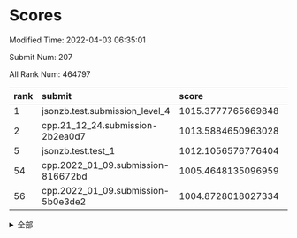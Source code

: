 # Scores

Modified Time: 2022-04-03 06:35:01

Submit Num: 207

All Rank Num: 464797

| rank |               submit               |       score        |       sigma        | pk_num |
| :--- | :--------------------------------- | :----------------- | :----------------- | :----- |
| 1    | jsonzb.test.submission_level_4     | 1015.3777765669848 | 0.85878499932098   | 8981   |
| 2    | cpp.21_12_24.submission-2b2ea0d7   | 1013.5884650963028 | 0.7844712352722981 | 8985   |
| 5    | jsonzb.test.test_1                 | 1012.1056576776404 | 0.7997159501993609 | 8978   |
| 54   | cpp.2022_01_09.submission-816672bd | 1005.4648135096959 | 0.7235092232253227 | 8988   |
| 56   | cpp.2022_01_09.submission-5b0e3de2 | 1004.8728018027334 | 0.7403920914033765 | 8987   |


<details>
<summary>全部</summary>

| rank |                 submit                 |       score        |       sigma        | pk_num |
| :--- | :------------------------------------- | :----------------- | :----------------- | :----- |
| 1    | jsonzb.test.submission_level_4         | 1015.3777765669848 | 0.85878499932098   | 8981   |
| 2    | cpp.21_12_24.submission-2b2ea0d7       | 1013.5884650963028 | 0.7844712352722981 | 8985   |
| 3    | gobigger.level_3.submission_level_3_22 | 1012.2074454557985 | 0.7891671105162513 | 8979   |
| 4    | gobigger.level_3.submission_level_3_46 | 1012.1587359854763 | 0.7775381733293981 | 8981   |
| 5    | jsonzb.test.test_1                     | 1012.1056576776404 | 0.7997159501993609 | 8978   |
| 6    | gobigger.level_3.submission_level_3_25 | 1011.4428260654972 | 0.7610963842723738 | 8984   |
| 7    | gobigger.level_3.submission_level_3_23 | 1011.2771531015374 | 0.7724242789399178 | 8982   |
| 8    | gobigger.level_3.submission_level_3_4  | 1011.2174397229658 | 0.7582707623594666 | 8980   |
| 9    | gobigger.level_3.submission_level_3_0  | 1011.0632223160386 | 0.7746603681127501 | 8984   |
| 10   | gobigger.level_3.submission_level_3_34 | 1010.8744151645699 | 0.7558102532364394 | 8982   |
| 11   | gobigger.level_3.submission_level_3_37 | 1010.7215546599064 | 0.7828077465451297 | 8980   |
| 12   | gobigger.level_3.submission_level_3_26 | 1010.7096430201404 | 0.761469207349233  | 8988   |
| 13   | gobigger.level_3.submission_level_3_15 | 1010.7042302017092 | 0.7553045073417881 | 8983   |
| 14   | gobigger.level_3.submission_level_3_8  | 1010.6774515948833 | 0.7572213631730038 | 8983   |
| 15   | gobigger.level_3.submission_level_3_29 | 1010.6305264205091 | 0.7533682850858539 | 8983   |
| 16   | gobigger.level_3.submission_level_3_18 | 1010.6141279116533 | 0.7550678850631019 | 8984   |
| 17   | gobigger.level_3.submission_level_3_1  | 1010.4216039714363 | 0.7895655443846478 | 8983   |
| 18   | gobigger.level_3.submission_level_3_21 | 1010.4191741498263 | 0.7659954193841932 | 8984   |
| 19   | gobigger.level_3.submission_level_3_2  | 1010.3860862170875 | 0.7556603315729266 | 8977   |
| 20   | gobigger.level_3.submission_level_3_38 | 1010.3551142768105 | 0.7804101176950591 | 8985   |
| 21   | gobigger.level_3.submission_level_3_3  | 1010.3134160268851 | 0.7416780534517035 | 8982   |
| 22   | gobigger.level_3.submission_level_3_16 | 1010.2339696186199 | 0.7716961240248329 | 8980   |
| 23   | gobigger.level_3.submission_level_3_49 | 1010.2225824170239 | 0.7796055604202397 | 8981   |
| 24   | gobigger.level_3.submission_level_3_44 | 1010.2097997750087 | 0.7552859780000188 | 8986   |
| 25   | gobigger.level_3.submission_level_3_11 | 1010.1726709087295 | 0.754244362059395  | 8981   |
| 26   | gobigger.level_3.submission_level_3_32 | 1009.9529983910975 | 0.7415076245093773 | 8983   |
| 27   | gobigger.level_3.submission_level_3_42 | 1009.9395110396141 | 0.7522841861524239 | 8988   |
| 28   | gobigger.level_3.submission_level_3_17 | 1009.9242570299468 | 0.7611343062223755 | 8983   |
| 29   | gobigger.level_3.submission_level_3_39 | 1009.8781667591289 | 0.7579567597164114 | 8981   |
| 30   | gobigger.level_3.submission_level_3_24 | 1009.8422494664826 | 0.7241106179850171 | 8983   |
| 31   | gobigger.level_3.submission_level_3_45 | 1009.8387479207053 | 0.7579048159470624 | 8980   |
| 32   | gobigger.level_3.submission_level_3_13 | 1009.8346487084295 | 0.7321665569303488 | 8983   |
| 33   | gobigger.level_3.submission_level_3_28 | 1009.8218525973979 | 0.7428495120273727 | 8986   |
| 34   | gobigger.level_3.submission_level_3_7  | 1009.792099609393  | 0.7359303053547186 | 8977   |
| 35   | gobigger.level_3.submission_level_3_20 | 1009.7496854340446 | 0.7581107849352294 | 8980   |
| 36   | gobigger.level_3.submission_level_3_5  | 1009.7312854136071 | 0.759414496386537  | 8982   |
| 37   | gobigger.level_3.submission_level_3_31 | 1009.6826073868817 | 0.7513515502182238 | 8985   |
| 38   | gobigger.level_3.submission_level_3_12 | 1009.6676029462199 | 0.7445966453929695 | 8989   |
| 39   | gobigger.level_3.submission_level_3_48 | 1009.567175426502  | 0.7491755136804937 | 8980   |
| 40   | gobigger.level_3.submission_level_3_36 | 1009.5295675678951 | 0.7485484499731277 | 8981   |
| 41   | gobigger.level_3.submission_level_3_19 | 1009.4768337047464 | 0.7586580587211827 | 8979   |
| 42   | gobigger.level_3.submission_level_3_43 | 1009.4306956071164 | 0.7421665725089698 | 8983   |
| 43   | gobigger.level_3.submission_level_3_9  | 1009.3285321801519 | 0.7529105092286615 | 8980   |
| 44   | gobigger.level_3.submission_level_3_47 | 1009.2673174868302 | 0.7647818798235767 | 8984   |
| 45   | gobigger.level_3.submission_level_3_6  | 1009.1736438499405 | 0.7422421480828428 | 8982   |
| 46   | gobigger.level_3.submission_level_3_10 | 1008.9834336369726 | 0.7397992936592281 | 8982   |
| 47   | gobigger.level_3.submission_level_3_33 | 1008.9343318227193 | 0.7559748468663697 | 8981   |
| 48   | gobigger.level_3.submission_level_3_41 | 1008.894887887677  | 0.7400550916334497 | 8983   |
| 49   | gobigger.level_3.submission_level_3_27 | 1008.861788326697  | 0.7454925907460003 | 8980   |
| 50   | gobigger.level_3.submission_level_3_40 | 1008.6669558018315 | 0.7312037860220166 | 8980   |
| 51   | gobigger.level_3.submission_level_3_14 | 1008.6484376085566 | 0.7442100771079687 | 8978   |
| 52   | gobigger.level_3.submission_level_3_30 | 1008.276526964863  | 0.7181409467599201 | 8980   |
| 53   | gobigger.level_3.submission_level_3_35 | 1007.9925948213639 | 0.7447105747048435 | 8982   |
| 54   | cpp.2022_01_09.submission-816672bd     | 1005.4648135096959 | 0.7235092232253227 | 8988   |
| 55   | gobigger.level_1.submission_level_1_33 | 1005.0244000622165 | 0.711330085182473  | 8980   |
| 56   | cpp.2022_01_09.submission-5b0e3de2     | 1004.8728018027334 | 0.7403920914033765 | 8987   |
| 57   | gobigger.level_1.submission_level_1_38 | 1004.6203221315699 | 0.734370651202794  | 8982   |
| 58   | gobigger.level_1.submission_level_1_7  | 1004.3537352069376 | 0.7159851369746097 | 8981   |
| 59   | gobigger.level_1.submission_level_1_10 | 1004.3397919751648 | 0.718937349298741  | 8983   |
| 60   | gobigger.level_1.submission_level_1_11 | 1004.3096464642085 | 0.7303336756807978 | 8985   |
| 61   | gobigger.level_1.submission_level_1_31 | 1004.261436758683  | 0.7127838065039785 | 8981   |
| 62   | gobigger.level_1.submission_level_1_16 | 1004.2503078440666 | 0.723112854855312  | 8977   |
| 63   | gobigger.level_1.submission_level_1_45 | 1004.1435360266518 | 0.723924212582315  | 8978   |
| 64   | gobigger.level_1.submission_level_1_22 | 1004.1065362277274 | 0.7213318018451442 | 8982   |
| 65   | gobigger.level_1.submission_level_1_49 | 1004.0291888477041 | 0.7273238157812257 | 8978   |
| 66   | gobigger.level_1.submission_level_1_42 | 1003.9309830609868 | 0.717940322993256  | 8982   |
| 67   | gobigger.level_1.submission_level_1_46 | 1003.921103618868  | 0.7152297803164773 | 8983   |
| 68   | gobigger.level_1.submission_level_1_13 | 1003.8991872748942 | 0.7233862814825476 | 8981   |
| 69   | gobigger.level_1.submission_level_1_9  | 1003.86542544087   | 0.7253467918244098 | 8982   |
| 70   | gobigger.level_1.submission_level_1_43 | 1003.8646276027528 | 0.7177273024451701 | 8984   |
| 71   | gobigger.level_1.submission_level_1_19 | 1003.7257429836329 | 0.712471944733921  | 8984   |
| 72   | gobigger.level_1.submission_level_1_0  | 1003.6864808479169 | 0.7129870736475258 | 8975   |
| 73   | gobigger.level_1.submission_level_1_39 | 1003.6862205405415 | 0.7214366636556119 | 8984   |
| 74   | gobigger.level_1.submission_level_1_27 | 1003.6753130862007 | 0.7203844204322064 | 8983   |
| 75   | gobigger.level_1.submission_level_1_18 | 1003.6449675786544 | 0.7279545752893976 | 8980   |
| 76   | gobigger.level_1.submission_level_1_17 | 1003.6418887533357 | 0.726488516353268  | 8981   |
| 77   | gobigger.level_1.submission_level_1_40 | 1003.5896494017964 | 0.7200915983912863 | 8982   |
| 78   | gobigger.level_1.submission_level_1_24 | 1003.5537496603222 | 0.708696887647464  | 8987   |
| 79   | gobigger.level_1.submission_level_1_15 | 1003.5387964607042 | 0.7211759144891005 | 8987   |
| 80   | gobigger.level_1.submission_level_1_5  | 1003.5194986554872 | 0.7249398199363242 | 8982   |
| 81   | gobigger.level_1.submission_level_1_36 | 1003.496681706657  | 0.7292900863627941 | 8980   |
| 82   | gobigger.level_1.submission_level_1_48 | 1003.4227228350564 | 0.7315832000812262 | 8976   |
| 83   | gobigger.level_1.submission_level_1_34 | 1003.3803939183025 | 0.7088882588231933 | 8980   |
| 84   | gobigger.level_1.submission_level_1_32 | 1003.3210444329209 | 0.7187230661962619 | 8983   |
| 85   | gobigger.level_1.submission_level_1_8  | 1003.3044136833054 | 0.7339346851165364 | 8978   |
| 86   | gobigger.level_1.submission_level_1_41 | 1003.2274912084655 | 0.7337483670899273 | 8985   |
| 87   | gobigger.level_1.submission_level_1_4  | 1003.2253432568726 | 0.7110000138584865 | 8977   |
| 88   | gobigger.level_1.submission_level_1_37 | 1003.2211869340518 | 0.7244220123118117 | 8978   |
| 89   | gobigger.level_1.submission_level_1_1  | 1003.2188368237237 | 0.7264114887836705 | 8978   |
| 90   | gobigger.level_1.submission_level_1_47 | 1003.1773538738144 | 0.7235288642565446 | 8982   |
| 91   | gobigger.level_1.submission_level_1_26 | 1003.0992595040325 | 0.7103101748399279 | 8979   |
| 92   | gobigger.level_1.submission_level_1_21 | 1003.0479812077292 | 0.7203118839390595 | 8984   |
| 93   | gobigger.level_1.submission_level_1_30 | 1002.9472041799796 | 0.7257285582542135 | 8987   |
| 94   | gobigger.level_1.submission_level_1_23 | 1002.8732845688477 | 0.7162849549649482 | 8979   |
| 95   | gobigger.level_1.submission_level_1_20 | 1002.8233967375604 | 0.7149255709995898 | 8980   |
| 96   | gobigger.level_1.submission_level_1_29 | 1002.7778552510057 | 0.7123658007870333 | 8985   |
| 97   | gobigger.level_1.submission_level_1_14 | 1002.7185184272566 | 0.7126938399738866 | 8984   |
| 98   | gobigger.level_1.submission_level_1_28 | 1002.6953931927065 | 0.7180239256182194 | 8980   |
| 99   | gobigger.level_1.submission_level_1_12 | 1002.6660723590517 | 0.7129863692998207 | 8975   |
| 100  | gobigger.level_1.submission_level_1_44 | 1002.3765306930438 | 0.7112485822149214 | 8975   |
| 101  | gobigger.level_1.submission_level_1_2  | 1002.3529104608392 | 0.7131360450214265 | 8982   |
| 102  | gobigger.level_1.submission_level_1_3  | 1002.3057848688795 | 0.7192645076640674 | 8983   |
| 103  | gobigger.level_1.submission_level_1_35 | 1002.1854467206297 | 0.7192775303736577 | 8986   |
| 104  | gobigger.level_1.submission_level_1_25 | 1002.1526679787665 | 0.7108432793062158 | 8982   |
| 105  | gobigger.level_1.submission_level_1_6  | 1002.1208902341552 | 0.7007189209886241 | 8977   |
| 106  | gobigger.random.submission_random_23   | 997.1225749390803  | 0.7134070615803599 | 8983   |
| 107  | gobigger.random.submission_random_21   | 997.0420667124233  | 0.7142961818610452 | 8981   |
| 108  | gobigger.random.submission_random_7    | 996.8633069155891  | 0.7087412225338282 | 8983   |
| 109  | gobigger.random.submission_random_12   | 996.8583275432852  | 0.7097610454795356 | 8979   |
| 110  | gobigger.random.submission_random_41   | 996.7687724607209  | 0.697723658177572  | 8987   |
| 111  | gobigger.random.submission_random_14   | 996.7569042329405  | 0.7009455643397989 | 8979   |
| 112  | gobigger.random.submission_random_24   | 996.6654599697622  | 0.7034073994902866 | 8985   |
| 113  | gobigger.random.submission_random_48   | 996.6378268053401  | 0.7153934287475565 | 8984   |
| 114  | gobigger.random.submission_random_5    | 996.6339842657412  | 0.6967296538370416 | 8980   |
| 115  | gobigger.random.submission_random_45   | 996.6005931683757  | 0.7170796453905648 | 8980   |
| 116  | gobigger.random.submission_random_19   | 996.5889932714193  | 0.7101584625140728 | 8982   |
| 117  | gobigger.random.submission_random_39   | 996.5856651496003  | 0.7071787509120703 | 8980   |
| 118  | gobigger.random.submission_random_38   | 996.5682172126718  | 0.6997592829822102 | 8982   |
| 119  | gobigger.random.submission_random_26   | 996.5565209064289  | 0.7119076077604819 | 8981   |
| 120  | gobigger.random.submission_random_11   | 996.4974157258391  | 0.7107231377364653 | 8984   |
| 121  | gobigger.random.submission_random_37   | 996.4572247765436  | 0.7020205033227125 | 8984   |
| 122  | gobigger.random.submission_random_36   | 996.3790802863364  | 0.7067562144459761 | 8981   |
| 123  | gobigger.random.submission_random_18   | 996.3721734493294  | 0.7163460584614494 | 8985   |
| 124  | gobigger.random.submission_random_31   | 996.3415615170384  | 0.7121107670992501 | 8986   |
| 125  | gobigger.random.submission_random_46   | 996.2243001919647  | 0.7053263146401741 | 8981   |
| 126  | gobigger.random.submission_random_1    | 996.128071381408   | 0.6971895702471258 | 8980   |
| 127  | gobigger.random.submission_random_32   | 996.0797714014363  | 0.7108733823193641 | 8982   |
| 128  | gobigger.random.submission_random_20   | 996.068874535287   | 0.7102801005384756 | 8984   |
| 129  | gobigger.random.submission_random_6    | 996.0539202631816  | 0.7116225328477908 | 8980   |
| 130  | gobigger.random.submission_random_9    | 995.9802463860163  | 0.6966936703879191 | 8977   |
| 131  | gobigger.random.submission_random_16   | 995.8825945933852  | 0.6987561247668138 | 8983   |
| 132  | gobigger.random.submission_random_0    | 995.8273219146621  | 0.7085617711125143 | 8980   |
| 133  | gobigger.random.submission_random_17   | 995.810999510662   | 0.7030082116938497 | 8982   |
| 134  | gobigger.random.submission_random_33   | 995.7955279853061  | 0.7165935970693705 | 8981   |
| 135  | gobigger.random.submission_random_2    | 995.7529393761478  | 0.7104080927481217 | 8981   |
| 136  | gobigger.random.submission_random_25   | 995.7366218172762  | 0.7251243613028352 | 8981   |
| 137  | gobigger.random.submission_random_4    | 995.7360222117009  | 0.7089858507259607 | 8984   |
| 138  | gobigger.random.submission_random_29   | 995.7275432061973  | 0.7253507470822977 | 8980   |
| 139  | gobigger.random.submission_random_43   | 995.6968556423043  | 0.7282178926764935 | 8979   |
| 140  | gobigger.random.submission_random_3    | 995.6455363873285  | 0.7207120350383409 | 8985   |
| 141  | gobigger.random.submission_random_28   | 995.6344179652118  | 0.7211058700026718 | 8983   |
| 142  | gobigger.random.submission_random_15   | 995.630721576013   | 0.715856029560805  | 8978   |
| 143  | gobigger.random.submission_random_30   | 995.6297487060907  | 0.7168924405361885 | 8981   |
| 144  | gobigger.random.submission_random_10   | 995.6077473672594  | 0.7065546402573529 | 8984   |
| 145  | gobigger.random.submission_random_22   | 995.4417228261552  | 0.7064595641386775 | 8980   |
| 146  | gobigger.random.submission_random_44   | 995.3731384044607  | 0.7075252267857972 | 8983   |
| 147  | gobigger.random.submission_random_42   | 995.1942397384375  | 0.7090985195813808 | 8980   |
| 148  | gobigger.random.submission_random_47   | 995.1668441546661  | 0.7072953436615729 | 8981   |
| 149  | gobigger.random.submission_random_8    | 995.1486188872926  | 0.7070462918555676 | 8988   |
| 150  | gobigger.random.submission_random_27   | 995.1423807082759  | 0.7306711442434796 | 8976   |
| 151  | gobigger.random.submission_random_13   | 995.0388311345562  | 0.7197163467310376 | 8985   |
| 152  | gobigger.random.submission_random_34   | 995.0239411224346  | 0.727301764673821  | 8979   |
| 153  | gobigger.random.submission_random_40   | 994.8285489352284  | 0.7076927059650163 | 8981   |
| 154  | gobigger.random.submission_random_35   | 994.7842851745114  | 0.724503615149128  | 8984   |
| 155  | gobigger.random.submission_random_49   | 994.7398773803525  | 0.703961169494023  | 8983   |
| 156  | gobigger.level_2.submission_level_2_5  | 994.3448679343413  | 0.7349066221951905 | 8983   |
| 157  | gobigger.level_2.submission_level_2_35 | 993.3874961748144  | 0.7361523802995107 | 8974   |
| 158  | gobigger.level_2.submission_level_2_16 | 993.2916478562776  | 0.758429910949801  | 8976   |
| 159  | gobigger.level_2.submission_level_2_22 | 993.1604676697693  | 0.7449542557839978 | 8983   |
| 160  | gobigger.level_2.submission_level_2_40 | 993.0862829363044  | 0.7394561211518957 | 8979   |
| 161  | gobigger.level_2.submission_level_2_41 | 992.9039954129955  | 0.7304439991148733 | 8981   |
| 162  | gobigger.level_2.submission_level_2_43 | 992.8609679184913  | 0.7380666968674281 | 8987   |
| 163  | gobigger.level_2.submission_level_2_33 | 992.8451010346589  | 0.7438189333640339 | 8978   |
| 164  | gobigger.level_2.submission_level_2_45 | 992.6566980000634  | 0.7463479924566285 | 8978   |
| 165  | gobigger.level_2.submission_level_2_49 | 992.6495599898319  | 0.7162651698481783 | 8982   |
| 166  | gobigger.level_2.submission_level_2_25 | 992.6415958474438  | 0.7428636777298872 | 8986   |
| 167  | gobigger.level_2.submission_level_2_0  | 992.563582604217   | 0.7537524876281461 | 8987   |
| 168  | gobigger.level_2.submission_level_2_46 | 992.5308695659268  | 0.7282486353678946 | 8983   |
| 169  | gobigger.level_2.submission_level_2_23 | 992.4405155591497  | 0.7698211992526427 | 8985   |
| 170  | gobigger.level_2.submission_level_2_13 | 992.4398856132303  | 0.745683646612701  | 8984   |
| 171  | gobigger.level_2.submission_level_2_15 | 992.4335110019329  | 0.7319039232260667 | 8982   |
| 172  | gobigger.level_2.submission_level_2_7  | 992.3841598024273  | 0.7583408130963453 | 8983   |
| 173  | gobigger.level_2.submission_level_2_26 | 992.3118674676504  | 0.7435021267709392 | 8979   |
| 174  | gobigger.level_2.submission_level_2_27 | 992.3008447977398  | 0.7369914916867382 | 8979   |
| 175  | gobigger.level_2.submission_level_2_11 | 992.2858311554885  | 0.7426403777578114 | 8978   |
| 176  | gobigger.level_2.submission_level_2_18 | 992.2595517994099  | 0.7519634451344459 | 8981   |
| 177  | gobigger.level_2.submission_level_2_21 | 992.2252872539683  | 0.7321695137679077 | 8980   |
| 178  | gobigger.level_2.submission_level_2_20 | 992.1941652772335  | 0.740999900340117  | 8980   |
| 179  | gobigger.level_2.submission_level_2_47 | 992.1833697504284  | 0.73478615146471   | 8983   |
| 180  | gobigger.level_2.submission_level_2_9  | 992.1824337826193  | 0.7560369767567966 | 8979   |
| 181  | gobigger.level_2.submission_level_2_8  | 992.15629346282    | 0.7477154588772673 | 8979   |
| 182  | gobigger.level_2.submission_level_2_10 | 992.1440587643821  | 0.7558541155232884 | 8985   |
| 183  | gobigger.level_2.submission_level_2_28 | 992.137808655173   | 0.7474021781406761 | 8982   |
| 184  | gobigger.level_2.submission_level_2_38 | 992.1041358587859  | 0.7518127536614074 | 8980   |
| 185  | gobigger.level_2.submission_level_2_39 | 992.0797449711091  | 0.7302418809830313 | 8980   |
| 186  | gobigger.level_2.submission_level_2_6  | 992.0156478967995  | 0.7386895780622691 | 8981   |
| 187  | gobigger.level_2.submission_level_2_1  | 991.8163402080596  | 0.734140119581363  | 8977   |
| 188  | gobigger.level_2.submission_level_2_42 | 991.5867328544864  | 0.751952668044419  | 8981   |
| 189  | gobigger.level_2.submission_level_2_30 | 991.5818661398254  | 0.7620053861667706 | 8977   |
| 190  | gobigger.level_2.submission_level_2_17 | 991.5573051901813  | 0.7565056481829687 | 8987   |
| 191  | gobigger.level_2.submission_level_2_48 | 991.5145687254718  | 0.7575166037386516 | 8984   |
| 192  | gobigger.level_2.submission_level_2_19 | 991.4665392180502  | 0.752247630552277  | 8986   |
| 193  | gobigger.level_2.submission_level_2_14 | 991.4627080258958  | 0.7400048218924895 | 8979   |
| 194  | gobigger.level_2.submission_level_2_3  | 991.4089082728988  | 0.7321461548775123 | 8980   |
| 195  | gobigger.level_2.submission_level_2_34 | 991.3084520008152  | 0.7410650474965409 | 8977   |
| 196  | gobigger.level_2.submission_level_2_37 | 991.2498164421662  | 0.7543148120667192 | 8976   |
| 197  | gobigger.level_2.submission_level_2_31 | 991.1506363992437  | 0.7461442306870993 | 8982   |
| 198  | gobigger.level_2.submission_level_2_29 | 991.0700516963132  | 0.757454942400779  | 8979   |
| 199  | gobigger.level_2.submission_level_2_4  | 990.97049753957    | 0.7684297996494849 | 8983   |
| 200  | gobigger.level_2.submission_level_2_24 | 990.852235754415   | 0.7580576634526851 | 8982   |
| 201  | gobigger.level_2.submission_level_2_32 | 990.8270573058344  | 0.7611368270465402 | 8978   |
| 202  | gobigger.level_2.submission_level_2_36 | 990.6997605216775  | 0.7674008446846504 | 8981   |
| 203  | gobigger.level_2.submission_level_2_2  | 990.5849114771223  | 0.7384842413575775 | 8982   |
| 204  | gobigger.level_2.submission_level_2_12 | 990.4935964329625  | 0.7745691523609677 | 8983   |
| 205  | gobigger.level_2.submission_level_2_44 | 989.7083867843027  | 0.7868662591839287 | 8978   |
| 206  | gobigger.none.submission_none_0        | 977.6995649286587  | 1.3470768581023758 | 8982   |
| 207  | gobigger.none.submission_none_1        | 973.1800530742147  | 1.842201292349086  | 8983   |

</details>